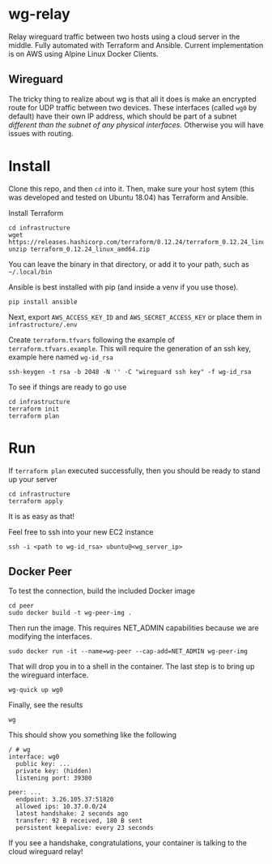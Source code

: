 # wg-relay
Relay wireguard traffic between two hosts using a cloud server in the middle.
Fully automated with Terraform and Ansible.
Current implementation is on AWS using Alpine Linux Docker Clients.

## Wireguard
The tricky thing to realize about wg is that all it does is make an encrypted route for UDP traffic between two devices. These interfaces (called `wg0` by default) have their own IP address, which should be part of a subnet _different than the subnet of any physical interfaces._ Otherwise you will have issues with routing.

# Install
Clone this repo, and then `cd` into it.
Then, make sure your host sytem (this was developed and tested on Ubuntu 18.04) has Terraform and Ansible.

Install Terraform
```
cd infrastructure
wget https://releases.hashicorp.com/terraform/0.12.24/terraform_0.12.24_linux_amd64.zip
unzip terraform_0.12.24_linux_amd64.zip
```
You can leave the binary in that directory, or add it to your path, such as `~/.local/bin`

Ansible is best installed with pip (and inside a venv if you use those).
```
pip install ansible
```

Next, export `AWS_ACCESS_KEY_ID` and `AWS_SECRET_ACCESS_KEY` or place them in `infrastructure/.env`

Create `terraform.tfvars` following the example of `terraform.tfvars.example`.
This will require the generation of an ssh key, example here named `wg-id_rsa`
```
ssh-keygen -t rsa -b 2048 -N '' -C "wireguard ssh key" -f wg-id_rsa
```

To see if things are ready to go use
```
cd infrastructure
terraform init
terraform plan
```

# Run
If `terraform plan` executed successfully, then you should be ready to stand up your server
```
cd infrastructure
terraform apply
```
It is as easy as that!

Feel free to ssh into your new EC2 instance
```
ssh -i <path to wg-id_rsa> ubuntu@<wg_server_ip>
```

## Docker Peer
To test the connection, build the included Docker image
```
cd peer
sudo docker build -t wg-peer-img .
```
Then run the image. This requires NET_ADMIN capabilities because we are modifying the interfaces.
```
sudo docker run -it --name=wg-peer --cap-add=NET_ADMIN wg-peer-img
```
That will drop you in to a shell in the container. The last step is to bring up the wireguard interface.
```
wg-quick up wg0
```
Finally, see the results
```
wg
```
This should show you something like the following
```
/ # wg
interface: wg0
  public key: ...
  private key: (hidden)
  listening port: 39300

peer: ...
  endpoint: 3.26.105.37:51820
  allowed ips: 10.37.0.0/24
  latest handshake: 2 seconds ago
  transfer: 92 B received, 180 B sent
  persistent keepalive: every 23 seconds
```
If you see a handshake, congratulations, your container is talking to the cloud wireguard relay!
